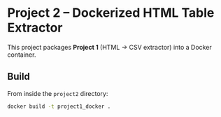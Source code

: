# Project 2 – Dockerized HTML Table Extractor

This project packages **Project 1** (HTML → CSV extractor) into a Docker container.

## Build

From inside the `project2` directory:

```bash
docker build -t project1_docker .
